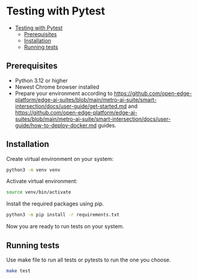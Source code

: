 <!--
# SPDX-FileCopyrightText: (C) 2025 Intel Corporation
# SPDX-License-Identifier: LicenseRef-Intel-Edge-Software
# This file is licensed under the Limited Edge Software Distribution License Agreement.
-->

# Testing with Pytest

- [Testing with Pytest](#testing-with-pytest)
    - [Prerequisites](#prerequisites)
    - [Installation](#installation)
    - [Running tests](#running-tests)

## Prerequisites

- Python 3.12 or higher
- Newest Chrome browser installed
- Prepare your environment according to https://github.com/open-edge-platform/edge-ai-suites/blob/main/metro-ai-suite/smart-intersection/docs/user-guide/get-started.md and https://github.com/open-edge-platform/edge-ai-suites/blob/main/metro-ai-suite/smart-intersection/docs/user-guide/how-to-deploy-docker.md guides.

## Installation

Create virtual environment on your system:

```bash
python3 -m venv venv
```

Activate virtual environment:

```bash
source venv/bin/activate
```

Install the required packages using pip.

```bash
python3 -m pip install -r requirements.txt
```

Now you are ready to run tests on your system. 

## Running tests

Use make file to run all tests or pytests to run the one you choose.

```bash
make test
```